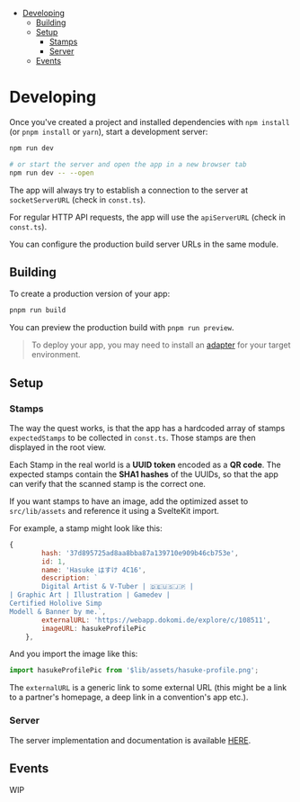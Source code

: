 - [Developing](#developing)
  * [Building](#building)
  * [Setup](#setup)
    + [Stamps](#stamps)
    + [Server](#server)
  * [Events](#events)

# Developing

Once you've created a project and installed dependencies with `npm install` (or `pnpm install` or `yarn`), start a development server:

```bash
npm run dev

# or start the server and open the app in a new browser tab
npm run dev -- --open
```

The app will always try to establish a connection to the server at `socketServerURL` (check in `const.ts`).

For regular HTTP API requests, the app will use the `apiServerURL` (check in `const.ts`).

You can configure the production build server URLs in the same module.

## Building

To create a production version of your app:

```bash
pnpm run build
```

You can preview the production build with `pnpm run preview`.

> To deploy your app, you may need to install an [adapter](https://kit.svelte.dev/docs/adapters) for your target environment.

## Setup

### Stamps

The way the quest works, is that the app has a hardcoded array of stamps `expectedStamps` to be collected in `const.ts`. Those stamps are then displayed in the root view.

Each Stamp in the real world is a **UUID token** encoded as a **QR code**. The expected stamps contain the **SHA1 hashes** of the UUIDs, so that the app can verify that the scanned stamp is the correct one.

If you want stamps to have an image, add the optimized asset to `src/lib/assets` and reference it using a SvelteKit import.

For example, a stamp might look like this:

```javascript
{
		hash: '37d895725ad8aa8bba87a139710e909b46cb753e',
		id: 1,
		name: 'Hasuke はすけ 4C16',
		description: `
		Digital Artist & V-Tuber | 🇩🇪🇺🇸🇯🇵 |
| Graphic Art | Illustration | Gamedev |
Certified Hololive Simp
Modell & Banner by me.`,
		externalURL: 'https://webapp.dokomi.de/explore/c/108511',
		imageURL: hasukeProfilePic
	},
```

And you import the image like this:

```javascript
import hasukeProfilePic from '$lib/assets/hasuke-profile.png';
```

The `externalURL` is a generic link to some external URL (this might be a link to a partner's homepage, a deep link in a convention's app etc.).

### Server

The server implementation and documentation is available [HERE](https://github.com/watsonindustries/tako).

## Events

WIP
